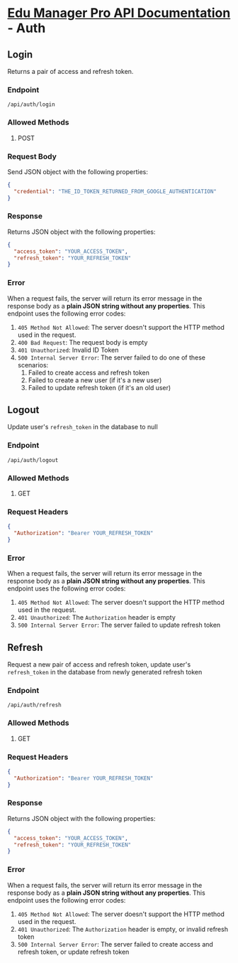 # [Edu Manager Pro API Documentation](README.md) - Auth

## Login

Returns a pair of access and refresh token.

### Endpoint

`/api/auth/login`

### Allowed Methods

1. POST

### Request Body

Send JSON object with the following properties:

```json
{
  "credential": "THE_ID_TOKEN_RETURNED_FROM_GOOGLE_AUTHENTICATION"
}
```

### Response

Returns JSON object with the following properties:

```json
{
  "access_token": "YOUR_ACCESS_TOKEN",
  "refresh_token": "YOUR_REFRESH_TOKEN"
}
```

### Error

When a request fails, the server will return its error message in the response body as a **plain JSON string without any properties**. This endpoint uses the following error codes:

1. `405 Method Not Allowed`: The server doesn't support the HTTP method used in the request.
2. `400 Bad Request`: The request body is empty
3. `401 Unauthorized`: Invalid ID Token
4. `500 Internal Server Error`: The server failed to do one of these scenarios:
   1. Failed to create access and refresh token
   2. Failed to create a new user (if it's a new user)
   3. Failed to update refresh token (if it's an old user)

## Logout

Update user's `refresh_token` in the database to null

### Endpoint

`/api/auth/logout`

### Allowed Methods

1. GET

### Request Headers

```json
{
  "Authorization": "Bearer YOUR_REFRESH_TOKEN"
}
```

### Error

When a request fails, the server will return its error message in the response body as a **plain JSON string without any properties**. This endpoint uses the following error codes:

1. `405 Method Not Allowed`: The server doesn't support the HTTP method used in the request.
2. `401 Unauthorized`: The `Authorization` header is empty
3. `500 Internal Server Error`: The server failed to update refresh token

## Refresh

Request a new pair of access and refresh token, update user's `refresh_token` in the database from newly generated refresh token

### Endpoint

`/api/auth/refresh`

### Allowed Methods

1. GET

### Request Headers

```json
{
  "Authorization": "Bearer YOUR_REFRESH_TOKEN"
}
```

### Response

Returns JSON object with the following properties:

```json
{
  "access_token": "YOUR_ACCESS_TOKEN",
  "refresh_token": "YOUR_REFRESH_TOKEN"
}
```

### Error

When a request fails, the server will return its error message in the response body as a **plain JSON string without any properties**. This endpoint uses the following error codes:

1. `405 Method Not Allowed`: The server doesn't support the HTTP method used in the request.
2. `401 Unauthorized`: The `Authorization` header is empty, or invalid refresh token
3. `500 Internal Server Error`: The server failed to create access and refresh token, or update refresh token
